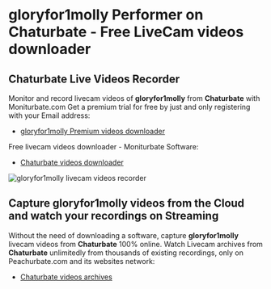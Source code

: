 # gloryfor1molly Performer on Chaturbate - Free LiveCam videos downloader

## Chaturbate Live Videos Recorder

Monitor and record livecam videos of **gloryfor1molly** from **Chaturbate** with Moniturbate.com
Get a premium trial for free by just and only registering with your Email address:
* [gloryfor1molly Premium videos downloader](https://moniturbate.com/request-demo-licence-key.html)

Free livecam videos downloader - Moniturbate Software:
* [Chaturbate videos downloader](https://moniturbate.com/moniturbate-download-software.html)

![gloryfor1molly livecam videos recorder](https://peachurnet.com/templates/moniturbate-software.png)


## Capture gloryfor1molly videos from the Cloud and watch your recordings on Streaming

Without the need of downloading a software, capture **gloryfor1molly** livecam videos from **Chaturbate** 100% online.
Watch Livecam archives from **Chaturbate** unlimitedly from thousands of existing recordings, only on Peachurbate.com and its websites network:
* [Chaturbate videos archives](https://peachurnet.com/)